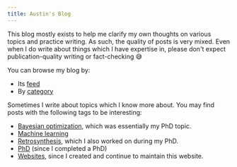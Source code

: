 ```yaml
---
title: Austin's Blog
---
```


This blog mostly exists to help me clarify my own thoughts on various topics and practice writing.
As such, the quality of posts is very mixed.
Even when I do write about things which I have expertise in,
please don't expect publication-quality writing or fact-checking 😅

You can browse my blog by:

<!-- NOTE: manually specifying .html extension because the link was broken online -->
- Its [feed](/blog/index/index.html)
- By [category](/categories/)

Sometimes I write about topics which I know more about. You may find posts with the following tags to be interesting:

- [Bayesian optimization](/categories/bayesian-optimization/), which was essentially my PhD topic.
- [Machine learning](/categories/machine-learning/)
- [Retrosynthesis](/categories/retrosynthesis/), which I also worked on during my PhD.
- [PhD](/categories/phd/) (since I completed a PhD)
- [Websites](/categories/website/), since I created and continue to maintain this website.
